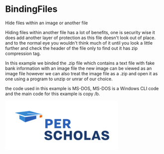 # BindingFiles
Hide files within an image or another file

Hiding files within another file has a lot of benefits, one is security wise it does add another layer of protection as this file doesn't look out of place.
and to the normal eye you wouldn't think much of it until you look a little further and check the header of the file only to find out it has zip compression tag.

In this example we binded the .zip file which contains a text file with fake bank information with an image file the new image can be viewed
as an image file however we can also treat the image file as a .zip and open it as one using a program to unzip or unrar of our choice.

the code used in this example is MS-DOS, MS-DOS is a Windows CLI code and the main code for this example is copy /b.

![Screenshot](https://github.com/jasnnh/BindingFiles/blob/main/image.png)
